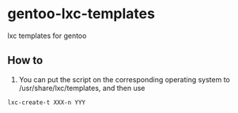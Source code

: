 gentoo-lxc-templates
====================

lxc templates for gentoo


How to
----

1. You can put the script on the corresponding operating system to /usr/share/lxc/templates, and then use

```
lxc-create-t XXX-n YYY
```
